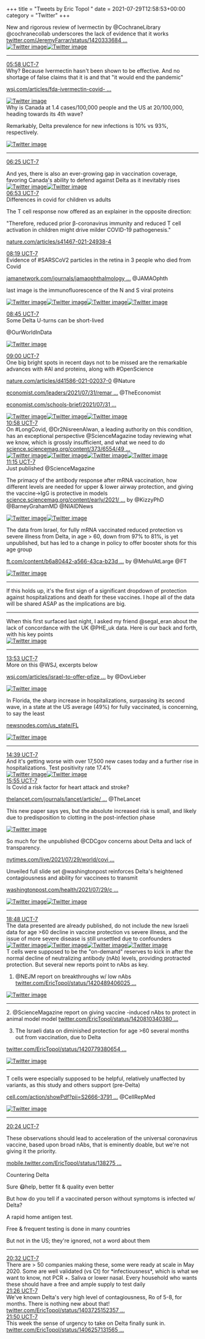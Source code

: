 +++
title = "Tweets by Eric Topol " 
date = 2021-07-29T12:58:53+00:00
category = "Twitter"
+++
<div class="thread"> 
<div class="thread-content"> 
New and rigorous review of Ivermectin by @CochraneLibrary @cochranecollab underscores the lack of evidence that it works  <a href="https://twitter.com/JeremyFarrar/status/1420333684192907277" target="_blank" rel="noreferer">twitter.com/JeremyFarrar/status/1420333684 ...</a> 
</div> 
<a href="/twitter/erictopol/images/E7YzOB0VcAIrGS2.jpg"  ><img src="/twitter/erictopol/images/E7YzOB0VcAIrGS2.jpg" alt="Twitter image" ></img></a><a href="/twitter/erictopol/images/E7YzQDOUYAEa4H3.jpg"  ><img src="/twitter/erictopol/images/E7YzQDOUYAEa4H3.jpg" alt="Twitter image" ></img></a><hr><div class="profile"> 
<a href="https://twitter.com/erictopol/status/1420730551137230855" target="_blank" rel="noreferer">05:58 UCT-7</a> 
</div> 
<div class="content"> 
Why? Because Ivermectin hasn't been shown to be effective. And no shortage of false claims that it is and that "it would end the pandemic"

<a href="https://www.wsj.com/articles/fda-ivermectin-covid-19-coronavirus-masks-anti-science-11627482393?mod=opinion_lead_pos5" target="_blank" rel="noreferer">wsj.com/articles/fda-ivermectin-covid- ...</a> 
 </div> 
<a href="/twitter/erictopol/images/E7dxjOAVIAYNJF0.jpg"  ><img src="/twitter/erictopol/images/E7dxjOAVIAYNJF0.jpg" alt="Twitter image" ></img></a></div> 
<div class="thread"> 
<div class="thread-content"> 
Why is Canada at 1.4 cases/100,000 people and the US at 20/100,000, heading towards its 4th wave?

Remarkably, Delta prevalence for new infections is 10% vs 93%, respectively. </div> 
<a href="/twitter/erictopol/images/E7d3sX_UUAATh_G.jpg"  ><img src="/twitter/erictopol/images/E7d3sX_UUAATh_G.jpg" alt="Twitter image" ></img></a><hr><div class="profile"> 
<a href="https://twitter.com/erictopol/status/1420737148215390209" target="_blank" rel="noreferer">06:25 UCT-7</a> 
</div> 
<div class="content"> 
And yes, there is also an ever-growing gap in vaccination coverage, favoring Canada's ability to defend against Delta as it inevitably rises </div> 
<a href="/twitter/erictopol/images/E7d4THIVEAgDTFj.jpg"  ><img src="/twitter/erictopol/images/E7d4THIVEAgDTFj.jpg" alt="Twitter image" ></img></a><a href="/twitter/erictopol/images/E7d4XOyVgAQ8Fim.jpg"  ><img src="/twitter/erictopol/images/E7d4XOyVgAQ8Fim.jpg" alt="Twitter image" ></img></a></div> 
<div class="tweet"> 
<div class="profile"> 
<a href="https://twitter.com/erictopol/status/1420744243333668875" target="_blank" rel="noreferer">06:53 UCT-7</a> 
</div> 
<div class="content"> 
Differences in covid for children vs adults 

The T cell response now offered as an explainer in the opposite direction:

"Therefore, reduced prior β-coronavirus immunity and reduced T cell activation in children might drive milder COVID-19 pathogenesis."

<a href="https://www.nature.com/articles/s41467-021-24938-4" target="_blank" rel="noreferer">nature.com/articles/s41467-021-24938-4</a> 
</div> 
</div> 
<div class="tweet"> 
<div class="profile"> 
<a href="https://twitter.com/erictopol/status/1420766031031652356" target="_blank" rel="noreferer">08:19 UCT-7</a> 
</div> 
<div class="content"> 
Evidence of #SARSCoV2 particles in the retina in 3 people who died from Covid

<a href="https://jamanetwork.com/journals/jamaophthalmology/fullarticle/2782445" target="_blank" rel="noreferer">jamanetwork.com/journals/jamaophthalmology ...</a> 
 @JAMAOphth 

last image is the immunofluorescence of the N and S viral proteins </div> 
<a href="/twitter/erictopol/images/E7eSnzZVkAEzPbq.jpg"  ><img src="/twitter/erictopol/images/E7eSnzZVkAEzPbq.jpg" alt="Twitter image" ></img></a><a href="/twitter/erictopol/images/E7eSpDYVIAc6yO2.jpg"  ><img src="/twitter/erictopol/images/E7eSpDYVIAc6yO2.jpg" alt="Twitter image" ></img></a><a href="/twitter/erictopol/images/E7eSqT3VkAE04Vd.jpg"  ><img src="/twitter/erictopol/images/E7eSqT3VkAE04Vd.jpg" alt="Twitter image" ></img></a><a href="/twitter/erictopol/images/E7eSreQVkAUZPtW.jpg"  ><img src="/twitter/erictopol/images/E7eSreQVkAUZPtW.jpg" alt="Twitter image" ></img></a></div> 
<div class="tweet"> 
<div class="profile"> 
<a href="https://twitter.com/erictopol/status/1420772577664913410" target="_blank" rel="noreferer">08:45 UCT-7</a> 
</div> 
<div class="content"> 
Some Delta U-turns can be short-lived

@OurWorldInData </div> 
<a href="/twitter/erictopol/images/E7eZGhCVoAQLCyB.jpg"  ><img src="/twitter/erictopol/images/E7eZGhCVoAQLCyB.jpg" alt="Twitter image" ></img></a></div> 
<div class="tweet"> 
<div class="profile"> 
<a href="https://twitter.com/erictopol/status/1420776294669717507" target="_blank" rel="noreferer">09:00 UCT-7</a> 
</div> 
<div class="content"> 
One big bright spots in recent days not to be missed are the remarkable advances with #AI and proteins, along with #OpenScience 

<a href="https://www.nature.com/articles/d41586-021-02037-0" target="_blank" rel="noreferer">nature.com/articles/d41586-021-02037-0</a> 
 @Nature 

<a href="https://www.economist.com/leaders/2021/07/31/remarkable-progress-has-been-made-in-understanding-the-folding-of-proteins" target="_blank" rel="noreferer">economist.com/leaders/2021/07/31/remar ...</a> 
 @TheEconomist 

<a href="https://www.economist.com/schools-brief/2021/07/31/biology-brief-how-dna-and-proteins-work" target="_blank" rel="noreferer">economist.com/schools-brief/2021/07/31 ...</a> 
 </div> 
<a href="/twitter/erictopol/images/E7eb2MzVcAA83lE.jpg"  ><img src="/twitter/erictopol/images/E7eb2MzVcAA83lE.jpg" alt="Twitter image" ></img></a><a href="/twitter/erictopol/images/E7ecKSkUUAAX5UN.jpg"  ><img src="/twitter/erictopol/images/E7ecKSkUUAAX5UN.jpg" alt="Twitter image" ></img></a><a href="/twitter/erictopol/images/E7ecMIdVUAYCpKa.jpg"  ><img src="/twitter/erictopol/images/E7ecMIdVUAYCpKa.jpg" alt="Twitter image" ></img></a></div> 
<div class="tweet"> 
<div class="profile"> 
<a href="https://twitter.com/erictopol/status/1420806046033928195" target="_blank" rel="noreferer">10:58 UCT-7</a> 
</div> 
<div class="content"> 
On #LongCovid, @Dr2NisreenAlwan, a leading authority on this condition, has an exceptional perspective @ScienceMagazine today reviewing what we know, which is grossly insufficient, and what we need to do <a href="https://science.sciencemag.org/content/373/6554/491.full" target="_blank" rel="noreferer">science.sciencemag.org/content/373/6554/49 ...</a> 
 </div> 
<a href="/twitter/erictopol/images/E7e3FmoVkAAV1iZ.png"  ><img src="/twitter/erictopol/images/E7e3FmoVkAAV1iZ.png" alt="Twitter image" ></img></a><a href="/twitter/erictopol/images/E7e3HJyUUAEOAYI.jpg"  ><img src="/twitter/erictopol/images/E7e3HJyUUAEOAYI.jpg" alt="Twitter image" ></img></a><a href="/twitter/erictopol/images/E7e3Il0UcAIBh0L.png"  ><img src="/twitter/erictopol/images/E7e3Il0UcAIBh0L.png" alt="Twitter image" ></img></a><a href="/twitter/erictopol/images/E7e3KFRUUAAvHUO.jpg"  ><img src="/twitter/erictopol/images/E7e3KFRUUAAvHUO.jpg" alt="Twitter image" ></img></a></div> 
<div class="tweet"> 
<div class="profile"> 
<a href="https://twitter.com/erictopol/status/1420810340380545024" target="_blank" rel="noreferer">11:15 UCT-7</a> 
</div> 
<div class="content"> 
Just published @ScienceMagazine 

The primacy of the antibody response after mRNA vaccination, how different levels are needed for upper &amp; lower airway protection, and giving the vaccine-&gt;IgG is protective in models <a href="https://science.sciencemag.org/content/early/2021/07/28/science.abj0299" target="_blank" rel="noreferer">science.sciencemag.org/content/early/2021/ ...</a> 
  by @KizzyPhD @BarneyGrahamMD @NIAIDNews </div> 
<a href="/twitter/erictopol/images/E7e7Yb7VUAQbOED.png"  ><img src="/twitter/erictopol/images/E7e7Yb7VUAQbOED.png" alt="Twitter image" ></img></a><a href="/twitter/erictopol/images/E7e7amKVUAkjygk.jpg"  ><img src="/twitter/erictopol/images/E7e7amKVUAkjygk.jpg" alt="Twitter image" ></img></a></div> 
<div class="thread"> 
<div class="thread-content"> 
The data from Israel, for fully mRNA vaccinated reduced protection vs severe illness from Delta, in age &gt; 60, down from 97% to 81%, is yet unpublished, but has led to a change in policy to offer booster shots for this age group

<a href="https://www.ft.com/content/b6a80442-a566-43ca-b23d-7793d417eddb" target="_blank" rel="noreferer">ft.com/content/b6a80442-a566-43ca-b23d ...</a> 
 by @MehulAtLarge @FT </div> 
<a href="/twitter/erictopol/images/E7eepeSUcAI0TYz.jpg"  ><img src="/twitter/erictopol/images/E7eepeSUcAI0TYz.jpg" alt="Twitter image" ></img></a><hr><div class="thread-content"> 
If this holds up, it's the first sign of a significant dropdown of protection against hospitalizations and death for these vaccines. I hope all of the data will be shared ASAP as the implications are big.</div> 
<hr><div class="thread-content"> 
When this first surfaced last night, I asked my friend @segal_eran about the lack of concordance with the UK @PHE_uk data. Here is our back and forth, with his key points </div> 
<a href="/twitter/erictopol/images/E7epl25VcAYn3IC.jpg"  ><img src="/twitter/erictopol/images/E7epl25VcAYn3IC.jpg" alt="Twitter image" ></img></a><hr><div class="profile"> 
<a href="https://twitter.com/erictopol/status/1420850000595095552" target="_blank" rel="noreferer">13:53 UCT-7</a> 
</div> 
<div class="content"> 
More on this @WSJ, excerpts below

<a href="https://www.wsj.com/articles/israel-to-offer-pfizer-booster-shots-to-elderly-as-delta-cases-rise-11627585878" target="_blank" rel="noreferer">wsj.com/articles/israel-to-offer-pfize ...</a> 
 by @DovLieber </div> 
<a href="/twitter/erictopol/images/E7ffK4hVkAEUZDa.jpg"  ><img src="/twitter/erictopol/images/E7ffK4hVkAEUZDa.jpg" alt="Twitter image" ></img></a></div> 
<div class="thread"> 
<div class="thread-content"> 
In Florida, the sharp increase in hospitalizations, surpassing its second wave, in a state at the US average (49%) for fully vaccinated, is concerning, to say the least

<a href="https://newsnodes.com/us_state/FL" target="_blank" rel="noreferer">newsnodes.com/us_state/FL</a> 
 </div> 
<a href="/twitter/erictopol/images/E7eBqc0VEAAqhEM.jpg"  ><img src="/twitter/erictopol/images/E7eBqc0VEAAqhEM.jpg" alt="Twitter image" ></img></a><hr><div class="profile"> 
<a href="https://twitter.com/erictopol/status/1420861677206081537" target="_blank" rel="noreferer">14:39 UCT-7</a> 
</div> 
<div class="content"> 
And it's getting worse with over 17,500 new cases today and a further rise in hospitalizations. Test positivity rate 17.4% </div> 
<a href="/twitter/erictopol/images/E7fpZm-VUAAshdV.jpg"  ><img src="/twitter/erictopol/images/E7fpZm-VUAAshdV.jpg" alt="Twitter image" ></img></a><a href="/twitter/erictopol/images/E7fqG5vVIAMdE70.jpg"  ><img src="/twitter/erictopol/images/E7fqG5vVIAMdE70.jpg" alt="Twitter image" ></img></a></div> 
<div class="tweet"> 
<div class="profile"> 
<a href="https://twitter.com/erictopol/status/1420880814586269699" target="_blank" rel="noreferer">15:55 UCT-7</a> 
</div> 
<div class="content"> 
Is Covid a risk factor for heart attack and stroke?

<a href="https://www.thelancet.com/journals/lancet/article/PIIS0140-6736(21)00896-5/fulltext" target="_blank" rel="noreferer">thelancet.com/journals/lancet/article/ ...</a> 
 @TheLancet 

This new paper says yes, but the absolute increased risk is small, and likely due to predisposition to clotting in the post-infection phase </div> 
<a href="/twitter/erictopol/images/E7f5Oc1UYAAg1uF.jpg"  ><img src="/twitter/erictopol/images/E7f5Oc1UYAAg1uF.jpg" alt="Twitter image" ></img></a></div> 
<div class="thread"> 
<div class="thread-content"> 
So much for the unpublished @CDCgov concerns about Delta and  lack of transparency.

<a href="https://www.nytimes.com/live/2021/07/29/world/covid-delta-variant-vaccine#the-cdcs-decision-on-masks-rests-on-new-data-showing-the-delta-variant-thrives-in-the-nose-and-throat" target="_blank" rel="noreferer">nytimes.com/live/2021/07/29/world/covi ...</a> 


Unveiled full slide set @washingtonpost reinforces Delta's heightened contagiousness and ability for vaccinees to transmit

<a href="https://www.washingtonpost.com/health/2021/07/29/cdc-mask-guidance/" target="_blank" rel="noreferer">washingtonpost.com/health/2021/07/29/c ...</a> 
 </div> 
<a href="/twitter/erictopol/images/E7ge_V-UcAETYVB.png"  ><img src="/twitter/erictopol/images/E7ge_V-UcAETYVB.png" alt="Twitter image" ></img></a><a href="/twitter/erictopol/images/E7gfm8vVoAYSvtH.jpg"  ><img src="/twitter/erictopol/images/E7gfm8vVoAYSvtH.jpg" alt="Twitter image" ></img></a><hr><div class="profile"> 
<a href="https://twitter.com/erictopol/status/1420924193240064010" target="_blank" rel="noreferer">18:48 UCT-7</a> 
</div> 
<div class="content"> 
The data presented are already published, do not include the new Israeli data for age &gt;60 decline in vaccine protection vs severe illness, and the issue of more severe disease is still unsettled due to confounders </div> 
<a href="/twitter/erictopol/images/E7ghT2BVcAIxlPK.jpg"  ><img src="/twitter/erictopol/images/E7ghT2BVcAIxlPK.jpg" alt="Twitter image" ></img></a><a href="/twitter/erictopol/images/E7ghVoXVoAUTkX-.jpg"  ><img src="/twitter/erictopol/images/E7ghVoXVoAUTkX-.jpg" alt="Twitter image" ></img></a><a href="/twitter/erictopol/images/E7ghXTFVoAA2xLE.jpg"  ><img src="/twitter/erictopol/images/E7ghXTFVoAA2xLE.jpg" alt="Twitter image" ></img></a><a href="/twitter/erictopol/images/E7giIDsVUBU5_Mp.jpg"  ><img src="/twitter/erictopol/images/E7giIDsVUBU5_Mp.jpg" alt="Twitter image" ></img></a></div> 
<div class="thread"> 
<div class="thread-content"> 
T cells were supposed to be the "on-demand" reserves to kick in after the normal decline of neutralizing antibody (nAb) levels, providing protracted protection. But several new reports point to nAbs as key.

1. @NEJM report on breakthroughs w/ low nAbs <a href="https://twitter.com/EricTopol/status/1420489406025113601" target="_blank" rel="noreferer">twitter.com/EricTopol/status/1420489406025 ...</a> 
 </div> 
<a href="/twitter/erictopol/images/E7fuHqHUcAA0fmm.jpg"  ><img src="/twitter/erictopol/images/E7fuHqHUcAA0fmm.jpg" alt="Twitter image" ></img></a><hr><div class="thread-content"> 
2. @ScienceMagazine report on giving vaccine -induced nAbs to protect in animal model model <a href="https://twitter.com/EricTopol/status/1420810340380545024" target="_blank" rel="noreferer">twitter.com/EricTopol/status/1420810340380 ...</a> 


3. The Israeli data on diminished protection for age &gt;60 several months out from vaccination, due to Delta

<a href="https://twitter.com/EricTopol/status/1420779380654022659" target="_blank" rel="noreferer">twitter.com/EricTopol/status/1420779380654 ...</a> 
 </div> 
<a href="/twitter/erictopol/images/E7fx-T7VcAAIVM6.jpg"  ><img src="/twitter/erictopol/images/E7fx-T7VcAAIVM6.jpg" alt="Twitter image" ></img></a><hr><div class="thread-content"> 
T cells were especially supposed to be helpful, relatively unaffected by variants, as this study and others support (pre-Delta)

<a href="https://www.cell.com/action/showPdf?pii=S2666-3791%2821%2900204-4" target="_blank" rel="noreferer">cell.com/action/showPdf?pii=S2666-3791 ...</a> 
 @CellRepMed </div> 
<a href="/twitter/erictopol/images/E7fxEYhVIAAm5hB.jpg"  ><img src="/twitter/erictopol/images/E7fxEYhVIAAm5hB.jpg" alt="Twitter image" ></img></a><hr><div class="profile"> 
<a href="https://twitter.com/erictopol/status/1420948445020360711" target="_blank" rel="noreferer">20:24 UCT-7</a> 
</div> 
<div class="content"> 
These observations should lead to acceleration of the universal coronavirus vaccine, based upon broad nAbs, that is eminently doable, but we're not giving it the priority. 

<a href="https://mobile.twitter.com/EricTopol/status/1382758611303100416" target="_blank" rel="noreferer">mobile.twitter.com/EricTopol/status/138275 ...</a> 
</div> 
</div> 
<div class="thread"> 
<div class="thread-content"> 
Countering Delta

Sure 😷help, better fit &amp; quality even better

But how do you tell if a vaccinated person without symptoms is infected w/ Delta?

A rapid home antigen test. 

Free &amp; frequent testing is done in many countries

But not in the US; they're ignored, not a word about them</div> 
<hr><div class="profile"> 
<a href="https://twitter.com/erictopol/status/1420950414908739584" target="_blank" rel="noreferer">20:32 UCT-7</a> 
</div> 
<div class="content"> 
There are &gt; 50 companies making these, some were ready at scale in May 2020. Some are well validated (vs Ct) for *infectiousness*, which is what we want to know, not PCR +. Saliva or lower nasal. Every household who wants these should have a free and ample supply to test daily</div> 
</div> 
<div class="tweet"> 
<div class="profile"> 
<a href="https://twitter.com/erictopol/status/1420964034006814721" target="_blank" rel="noreferer">21:26 UCT-7</a> 
</div> 
<div class="content"> 
We've known Delta's very high level of contagiousness, Ro of 5-8, for months. There is nothing new about that! <a href="https://twitter.com/EricTopol/status/1403725152357998600" target="_blank" rel="noreferer">twitter.com/EricTopol/status/1403725152357 ...</a> 
</div> 
</div> 
<div class="tweet"> 
<div class="profile"> 
<a href="https://twitter.com/erictopol/status/1420969982129704964" target="_blank" rel="noreferer">21:50 UCT-7</a> 
</div> 
<div class="content"> 
This week the sense of urgency to take on Delta finally sunk in. <a href="https://twitter.com/EricTopol/status/1406257131565637632" target="_blank" rel="noreferer">twitter.com/EricTopol/status/1406257131565 ...</a> 
</div> 
</div> 


